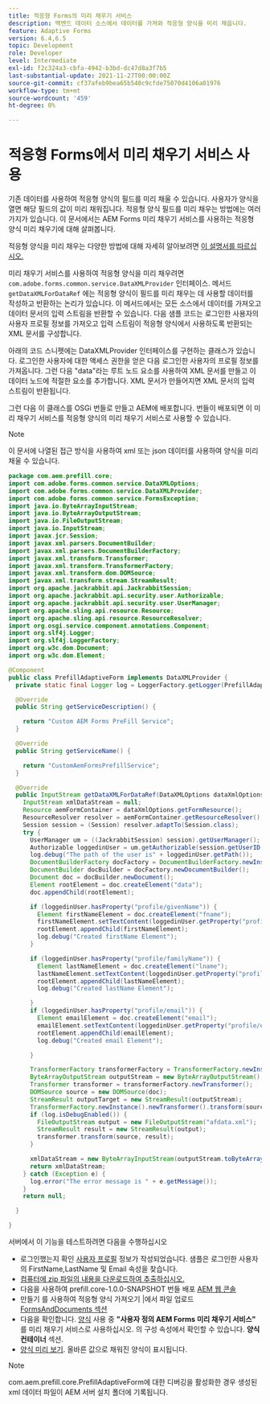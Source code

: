 ```yaml
---
title: 적응형 Forms의 미리 채우기 서비스
description: 백엔드 데이터 소스에서 데이터를 가져와 적응형 양식을 미리 채웁니다.
feature: Adaptive Forms
version: 6.4,6.5
topic: Development
role: Developer
level: Intermediate
exl-id: f2c324a3-cbfa-4942-b3bd-dc47d8a3f7b5
last-substantial-update: 2021-11-27T00:00:00Z
source-git-commit: cf37afeb9bea65b540c9cfde75070d4106a01976
workflow-type: tm+mt
source-wordcount: '459'
ht-degree: 0%

---
```


# 적응형 Forms에서 미리 채우기 서비스 사용

기존 데이터를 사용하여 적응형 양식의 필드를 미리 채울 수 있습니다. 사용자가 양식을 열면 해당 필드의 값이 미리 채워집니다. 적응형 양식 필드를 미리 채우는 방법에는 여러 가지가 있습니다. 이 문서에서는 AEM Forms 미리 채우기 서비스를 사용하는 적응형 양식 미리 채우기에 대해 살펴봅니다.

적응형 양식을 미리 채우는 다양한 방법에 대해 자세히 알아보려면 [이 설명서를 따르십시오.](https://helpx.adobe.com/experience-manager/6-4/forms/using/prepopulate-adaptive-form-fields.html#AEMFormsprefillservice)

미리 채우기 서비스를 사용하여 적응형 양식을 미리 채우려면 `com.adobe.forms.common.service.DataXMLProvider` 인터페이스. 메서드 `getDataXMLForDataRef` 에는 적응형 양식이 필드를 미리 채우는 데 사용할 데이터를 작성하고 반환하는 논리가 있습니다. 이 메서드에서는 모든 소스에서 데이터를 가져오고 데이터 문서의 입력 스트림을 반환할 수 있습니다. 다음 샘플 코드는 로그인한 사용자의 사용자 프로필 정보를 가져오고 입력 스트림이 적응형 양식에서 사용하도록 반환되는 XML 문서를 구성합니다.

아래의 코드 스니펫에는 DataXMLProvider 인터페이스를 구현하는 클래스가 있습니다. 로그인한 사용자에 대한 액세스 권한을 얻은 다음 로그인한 사용자의 프로필 정보를 가져옵니다. 그런 다음 &quot;data&quot;라는 루트 노드 요소를 사용하여 XML 문서를 만들고 이 데이터 노드에 적절한 요소를 추가합니다. XML 문서가 만들어지면 XML 문서의 입력 스트림이 반환됩니다.

그런 다음 이 클래스를 OSGi 번들로 만들고 AEM에 배포합니다. 번들이 배포되면 이 미리 채우기 서비스를 적응형 양식의 미리 채우기 서비스로 사용할 수 있습니다.

>[!NOTE]
>
>이 문서에 나열된 접근 방식을 사용하여 xml 또는 json 데이터를 사용하여 양식을 미리 채울 수 있습니다.

```java
package com.aem.prefill.core;
import com.adobe.forms.common.service.DataXMLOptions;
import com.adobe.forms.common.service.DataXMLProvider;
import com.adobe.forms.common.service.FormsException;
import java.io.ByteArrayInputStream;
import java.io.ByteArrayOutputStream;
import java.io.FileOutputStream;
import java.io.InputStream;
import javax.jcr.Session;
import javax.xml.parsers.DocumentBuilder;
import javax.xml.parsers.DocumentBuilderFactory;
import javax.xml.transform.Transformer;
import javax.xml.transform.TransformerFactory;
import javax.xml.transform.dom.DOMSource;
import javax.xml.transform.stream.StreamResult;
import org.apache.jackrabbit.api.JackrabbitSession;
import org.apache.jackrabbit.api.security.user.Authorizable;
import org.apache.jackrabbit.api.security.user.UserManager;
import org.apache.sling.api.resource.Resource;
import org.apache.sling.api.resource.ResourceResolver;
import org.osgi.service.component.annotations.Component;
import org.slf4j.Logger;
import org.slf4j.LoggerFactory;
import org.w3c.dom.Document;
import org.w3c.dom.Element;

@Component
public class PrefillAdaptiveForm implements DataXMLProvider {
  private static final Logger log = LoggerFactory.getLogger(PrefillAdaptiveForm.class);

  @Override
  public String getServiceDescription() {

    return "Custom AEM Forms PreFill Service";
  }

  @Override
  public String getServiceName() {

    return "CustomAemFormsPrefillService";
  }

  @Override
  public InputStream getDataXMLForDataRef(DataXMLOptions dataXmlOptions) throws FormsException {
    InputStream xmlDataStream = null;
    Resource aemFormContainer = dataXmlOptions.getFormResource();
    ResourceResolver resolver = aemFormContainer.getResourceResolver();
    Session session = (Session) resolver.adaptTo(Session.class);
    try {
      UserManager um = ((JackrabbitSession) session).getUserManager();
      Authorizable loggedinUser = um.getAuthorizable(session.getUserID());
      log.debug("The path of the user is" + loggedinUser.getPath());
      DocumentBuilderFactory docFactory = DocumentBuilderFactory.newInstance();
      DocumentBuilder docBuilder = docFactory.newDocumentBuilder();
      Document doc = docBuilder.newDocument();
      Element rootElement = doc.createElement("data");
      doc.appendChild(rootElement);

      if (loggedinUser.hasProperty("profile/givenName")) {
        Element firstNameElement = doc.createElement("fname");
        firstNameElement.setTextContent(loggedinUser.getProperty("profile/givenName")[0].getString());
        rootElement.appendChild(firstNameElement);
        log.debug("Created firstName Element");
      }

      if (loggedinUser.hasProperty("profile/familyName")) {
        Element lastNameElement = doc.createElement("lname");
        lastNameElement.setTextContent(loggedinUser.getProperty("profile/familyName")[0].getString());
        rootElement.appendChild(lastNameElement);
        log.debug("Created lastName Element");

      }
      if (loggedinUser.hasProperty("profile/email")) {
        Element emailElement = doc.createElement("email");
        emailElement.setTextContent(loggedinUser.getProperty("profile/email")[0].getString());
        rootElement.appendChild(emailElement);
        log.debug("Created email Element");

      }

      TransformerFactory transformerFactory = TransformerFactory.newInstance();
      ByteArrayOutputStream outputStream = new ByteArrayOutputStream();
      Transformer transformer = transformerFactory.newTransformer();
      DOMSource source = new DOMSource(doc);
      StreamResult outputTarget = new StreamResult(outputStream);
      TransformerFactory.newInstance().newTransformer().transform(source, outputTarget);
      if (log.isDebugEnabled()) {
        FileOutputStream output = new FileOutputStream("afdata.xml");
        StreamResult result = new StreamResult(output);
        transformer.transform(source, result);
      }

      xmlDataStream = new ByteArrayInputStream(outputStream.toByteArray());
      return xmlDataStream;
    } catch (Exception e) {
      log.error("The error message is " + e.getMessage());
    }
    return null;

  }

}
```

서버에서 이 기능을 테스트하려면 다음을 수행하십시오

* 로그인했는지 확인 [사용자 프로필](http://localhost:4502/security/users.html) 정보가 작성되었습니다. 샘플은 로그인한 사용자의 FirstName,LastName 및 Email 속성을 찾습니다.
* [컴퓨터에 zip 파일의 내용을 다운로드하여 추출하십시오.](assets/prefillservice.zip)
* 다음을 사용하여 prefill.core-1.0.0-SNAPSHOT 번들 배포 [AEM 웹 콘솔](http://localhost:4502/system/console/bundles)
* 만들기 를 사용하여 적응형 양식 가져오기 |에서 파일 업로드 [FormsAndDocuments 섹션](http://localhost:4502/aem/forms.html/content/dam/formsanddocuments)
* 다음을 확인합니다. [양식](http://localhost:4502/editor.html/content/forms/af/prefill.html) 사용 중 **&quot;사용자 정의 AEM Forms 미리 채우기 서비스&quot;** 를 미리 채우기 서비스로 사용하십시오. 의 구성 속성에서 확인할 수 있습니다. **양식 컨테이너** 섹션.
* [양식 미리 보기](http://localhost:4502/content/dam/formsanddocuments/prefill/jcr:content?wcmmode=disabled). 올바른 값으로 채워진 양식이 표시됩니다.

>[!NOTE]
>
>com.aem.prefill.core.PrefillAdaptiveForm에 대한 디버깅을 활성화한 경우 생성된 xml 데이터 파일이 AEM 서버 설치 폴더에 기록됩니다.

